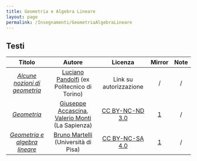 ```yaml
---
title: Geometria e Algebra Lineare
layout: page
permalink: /Insegnamenti/GeometriaAlgebraLineare
--- 
```


## Testi

| Titolo | Autore | Licenza | Mirror | Note |
| :---: | :---: | :---: | :---: | :---: |
| [_Alcune nozioni di geometria_](https://drive.google.com/file/d/15GpJ_0bx48PCeJxujXuF1Rj9Z4kG-r2y/view) | [Luciano Pandolfi](https://lucipan.altervista.org) (ex Politecnico di Torino) | Link su autorizzazione | / | / |
| [_Geometria_](https://www.sbai.uniroma1.it/accascinamonti/geogest/Geometria.pdf) | [Giuseppe Accascina](https://www.sbai.uniroma1.it/users/accascina-giuseppe), [Valerio Monti](https://www.sbai.uniroma1.it/dmmm/peopleAHP.php?profId=41) (La Sapienza) | [CC BY-NC-ND 3.0](https://creativecommons.org/licenses/by-nc-nd/3.0/) | [1](https://www.sbai.uniroma1.it/accascinamonti/geogest/Geometria.pdf) | / |
| [_Geometria e algebra lineare_](https://people.dm.unipi.it/martelli/Alg%20Lin.pdf) | [Bruno Martelli](https://people.dm.unipi.it/martelli/) (Università di Pisa) | [CC BY-NC-SA 4.0](https://creativecommons.org/licenses/by-nc-sa/4.0/) | [1](https://web.archive.org/web/20211006162631/https://people.dm.unipi.it/martelli/Alg%20Lin.pdf) | / |

